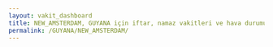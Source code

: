 ```yaml
---
layout: vakit_dashboard
title: NEW_AMSTERDAM, GUYANA için iftar, namaz vakitleri ve hava durumu - ilçe/eyalet seç
permalink: /GUYANA/NEW_AMSTERDAM/
---
```


<script type="text/javascript">
  var GLOBAL_COUNTRY = 'GUYANA';
  var GLOBAL_CITY = 'NEW_AMSTERDAM';
  var GLOBAL_STATE = '';
  var lat = 72;
  var lon = 21;
</script>
